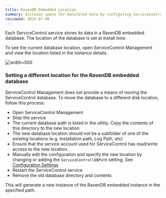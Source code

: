 ```yaml
---
title: RavenDB Embedded Location
summary: Increase space for monitored data by configuring ServiceControl to save data in a location other than the default
reviewed: 2023-07-08
---
```


Each ServiceControl service stores its data in a RavenDB embedded database. The location of the database is set at install time.

To see the current database location, open ServiceControl Management and view the location listed in the instance details.

![](managementutil-instance-datapath.png 'width=500')


### Setting a different location for the RavenDB embedded database

ServiceControl Management does not provide a means of moving the ServiceControl database. To move the database to a different disk location, follow this process:

 * Open ServiceControl Management
 * Stop the service
 * The current database path is listed in the utility. Copy the contents of this directory to the new location
 * The new database location should not be a subfolder of one of the existing locations (e.g. Installation path, Log Path, etc)
 * Ensure that the service account used for ServiceControl has read/write access to the new location.
 * Manually edit the configuration and specify the new location by changing or adding the `ServiceControl\DBPath` setting. See [Configuration Settings](creating-config-file.md)
 * Restart the ServiceControl service
 * Remove the old database directory and contents

This will generate a new instance of the RavenDB embedded instance in the specified path.
